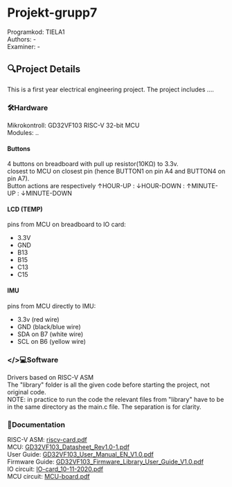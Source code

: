 # Projekt-grupp7
Programkod: TIELA1 <br />
Authors: - <br />
Examiner: -

## 🔍Project Details
This is a first year electrical engineering project. The project includes ....

### 🛠️Hardware
Mikrokontroll: GD32VF103 RISC-V 32-bit MCU <br />
Modules: .. <br />

#### Buttons
4 buttons on breadboard with pull up resistor(10KΩ) to 3.3v. <br/>
closest to MCU on closest pin (hence BUTTON1 on pin A4 and BUTTON4 on pin A7). <br/>
Button actions are respectively  ↑HOUR-UP : ↓HOUR-DOWN : ↑MINUTE-UP : ↓MINUTE-DOWN <br/>

#### LCD (TEMP)
pins from MCU on breadboard to IO card: <br/>
- 3.3V
- GND 
- B13
- B15
- C13
- C15

#### IMU
pins from MCU directly to IMU: <br/>
- 3.3v (red wire)
- GND (black/blue wire)
- SDA on B7 (white wire)
- SCL on B6 (yellow wire)

### </>💻Software
Drivers based on RISC-V ASM <br />
The "library" folder is all the given code before starting the project, not original code. <br /> 
NOTE: in practice to run the code the relevant files from "library" have to be in the same directory as the main.c file. The separation is for clarity.

### 📝Documentation
RISC-V ASM: [riscv-card.pdf](https://github.com/RoboKamu/Projekt-grupp7/files/14948728/riscv-card.pdf) <br />
MCU: [GD32VF103_Datasheet_Rev1.0-1.pdf](https://github.com/RoboKamu/Projekt-grupp7/files/14948731/GD32VF103_Datasheet_Rev1.0-1.pdf) <br />
User Guide: [GD32VF103_User_Manual_EN_V1.0.pdf](https://github.com/RoboKamu/Projekt-grupp7/files/14948745/GD32VF103_User_Manual_EN_V1.0.pdf) <br />
Firmware Guide: [GD32VF103_Firmware_Library_User_Guide_V1.0.pdf](https://github.com/RoboKamu/Projekt-grupp7/files/14948750/GD32VF103_Firmware_Library_User_Guide_V1.0.pdf) <br />
IO circuit: [IO-card_10-11-2020.pdf](https://github.com/RoboKamu/Projekt-grupp7/files/14948757/IO-card_10-11-2020.pdf) <br />
MCU circuit: [MCU-board.pdf](https://github.com/RoboKamu/Projekt-grupp7/files/14948764/MCU-board.pdf)
